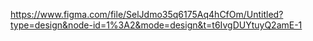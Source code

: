 https://www.figma.com/file/SelJdmo35q6175Aq4hCfOm/Untitled?type=design&node-id=1%3A2&mode=design&t=t6IvgDUYtuyQ2amE-1